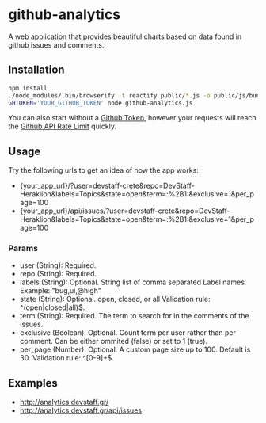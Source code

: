 # github-analytics
A web application that provides beautiful charts based on data found in github issues and comments.

## Installation
```bash
npm install
./node_modules/.bin/browserify -t reactify public/*.js -o public/js/bundle.js
GHTOKEN='YOUR_GITHUB_TOKEN' node github-analytics.js
```
You can also start without a [Github Token](https://help.github.com/articles/creating-an-access-token-for-command-line-use/), however your requests will reach the [Github API Rate Limit](https://developer.github.com/v3/#rate-limiting) quickly.

## Usage
Try the following urls to get an idea of how the app works:
* {your_app_url}/?user=devstaff-crete&repo=DevStaff-Heraklion&labels=Topics&state=open&term=:%2B1:&exclusive=1&per_page=100
* {your_app_url}/api/issues/?user=devstaff-crete&repo=DevStaff-Heraklion&labels=Topics&state=open&term=:%2B1:&exclusive=1&per_page=100

### Params
* user (String): Required.
* repo (String): Required.
* labels (String): Optional. String list of comma separated Label names. Example: "bug,ui,@high"
* state (String): Optional. open, closed, or all Validation rule: ^(open|closed|all)$.
* term (String): Required. The term to search for in the comments of the issues.
* exclusive (Boolean): Optional. Count term per user rather than per comment. Can be either ommited (false) or set to 1 (true).
* per_page (Number): Optional. A custom page size up to 100. Default is 30. Validation rule: ^[0-9]+$.

## Examples
* http://analytics.devstaff.gr/
* http://analytics.devstaff.gr/api/issues
